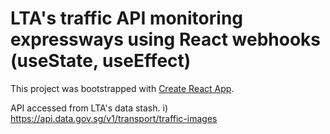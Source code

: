 # LTA's traffic API monitoring expressways using React webhooks (useState, useEffect)

This project was bootstrapped with [Create React App](https://github.com/facebook/create-react-app).

API accessed from LTA's data stash.
i) https://api.data.gov.sg/v1/transport/traffic-images

